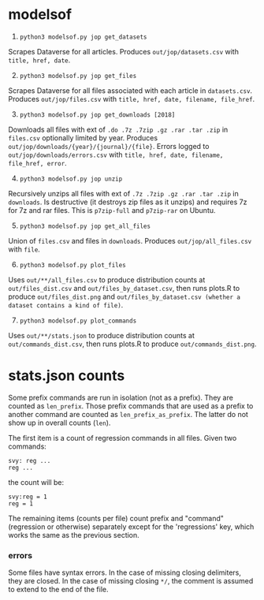 # modelsof

1. `python3 modelsof.py jop get_datasets`

Scrapes Dataverse for all articles. Produces `out/jop/datasets.csv` with `title, href, date`.

2. `python3 modelsof.py jop get_files`

Scrapes Dataverse for all files associated with each article in `datasets.csv`. Produces `out/jop/files.csv` with `title, href, date, filename, file_href`.

3. `python3 modelsof.py jop get_downloads [2018]`

Downloads all files with ext of `.do .7z .7zip .gz .rar .tar .zip` in `files.csv` optionally limited by year. Produces `out/jop/downloads/{year}/{journal}/{file}`. Errors logged to `out/jop/downloads/errors.csv` with `title, href, date, filename, file_href, error`.

4. `python3 modelsof.py jop unzip` 

Recursively unzips all files with ext of `.7z .7zip .gz .rar .tar .zip` in `downloads`. Is destructive (it destroys zip files as it unzips) and requires 7z for 7z and rar files. This is `p7zip-full` and `p7zip-rar` on Ubuntu.

5. `python3 modelsof.py jop get_all_files`

Union of `files.csv` and files in `downloads`. Produces `out/jop/all_files.csv` with `file`.

6. `python3 modelsof.py plot_files`

Uses `out/**/all_files.csv` to produce distribution counts at `out/files_dist.csv` and `out/files_by_dataset.csv`, then runs plots.R to produce `out/files_dist.png` and `out/files_by_dataset.csv (whether a dataset contains a kind of file)`. 

7. `python3 modelsof.py plot_commands`

Uses `out/**/stats.json` to produce distribution counts at `out/commands_dist.csv`, then runs plots.R to produce `out/commands_dist.png`.

# stats.json counts

Some prefix commands are run in isolation (not as a prefix). They are counted as `len_prefix`. Those prefix commands that are used as a prefix to another command are counted as `len_prefix_as_prefix`. The latter do not show up in overall counts (`len`).

The first item is a count of regression commands in all files. Given two commands:

    svy: reg ...
    reg ...

the count will be:

    svy:reg = 1
    reg = 1

The remaining items (counts per file) count prefix and "command" (regression or otherwise) separately except for the 'regressions' key, which works the same as the previous section.

### errors

Some files have syntax errors. In the case of missing closing delimiters, they are closed. In the case of missing closing `*/`, the comment is assumed to extend  to the end of the file.
